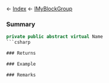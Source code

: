 ← [Index](Api-Index) ← [IMyBlockGroup](Sandbox.ModAPI.Ingame.IMyBlockGroup)

### Summary

```csharp
private public abstract virtual Name
```csharp

### Returns

### Example

### Remarks

